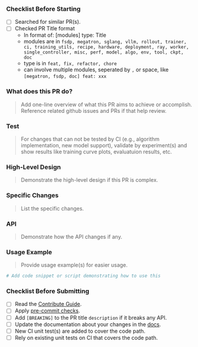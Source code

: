 ### Checklist Before Starting

- [ ] Searched for similar PR(s).
- [ ] Checked PR Title format
  - In format of: [modules] type: Title
  - modules are in `fsdp, megatron, sglang, vllm, rollout, trainer, ci, training_utils, recipe, hardware, deployment, ray, worker, single_controller, misc, perf, model, algo, env, tool, ckpt, doc`
  - type is in `feat, fix, refactor, chore`
  - can involve multiple modules, seperated by `,` or space, like `[megatron, fsdp, doc] feat: xxx`

### What does this PR do?

> Add one-line overview of what this PR aims to achieve or accomplish. Reference related github issues and PRs if that help review.

### Test

> For changes that can not be tested by CI (e.g., algorithm implementation, new model support), validate by experiment(s) and show results like training curve plots, evaluatuion results, etc.

### High-Level Design

> Demonstrate the high-level design if this PR is complex.

### Specific Changes

> List the specific changes.

### API

> Demonstrate how the API changes if any.

### Usage Example

> Provide usage example(s) for easier usage.

```python
# Add code snippet or script demonstrating how to use this 
```

### Checklist Before Submitting

- [ ] Read the [Contribute Guide](https://github.com/volcengine/verl?tab=readme-ov-file#contribution-guide).
- [ ] Apply [pre-commit checks](https://github.com/volcengine/verl?tab=readme-ov-file#code-linting-and-formatting).
- [ ] Add `[BREAKING]` to the PR title `description` if it breaks any API.
- [ ] Update the documentation about your changes in the [docs](https://github.com/volcengine/verl/tree/main/docs).
- [ ] New CI unit test(s) are added to cover the code path.
- [ ] Rely on existing unit tests on CI that covers the code path.
